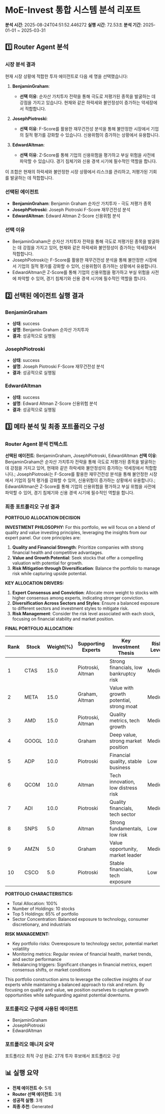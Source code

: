 # MoE-Invest 통합 시스템 분석 리포트

**분석 시간**: 2025-08-24T04:51:52.446272
**실행 시간**: 72.53초
**분석 기간**: 2025-01-01 ~ 2025-03-31
## 1️⃣ Router Agent 분석

### 시장 분석 결과
현재 시장 상황에 적합한 투자 에이전트로 다음 세 명을 선택했습니다:

1. **BenjaminGraham**:
   - **선택 이유**: 순자산 가치투자 전략을 통해 극도로 저평가된 종목을 발굴하는 데 강점을 가지고 있습니다. 현재와 같은 하락세와 불안정성이 증가하는 약세장에서 적합합니다.

2. **JosephPiotroski**:
   - **선택 이유**: F-Score를 활용한 재무건전성 분석을 통해 불안정한 시장에서 기업의 질적 평가를 강화할 수 있습니다. 신용위험이 증가하는 상황에서 유용합니다.

3. **EdwardAltman**:
   - **선택 이유**: Z-Score를 통해 기업의 신용위험을 평가하고 부실 위험을 사전에 파악할 수 있습니다. 경기 침체기와 신용 경색 시기에 필수적인 역할을 합니다.

이 조합은 현재의 하락세와 불안정한 시장 상황에서 리스크를 관리하고, 저평가된 기회를 발굴하는 데 적합합니다.

### 선택된 에이전트
- **BenjaminGraham**: Benjamin Graham 순자산 가치투자 - 극도 저평가 종목
- **JosephPiotroski**: Joseph Piotroski F-Score 재무건전성 분석
- **EdwardAltman**: Edward Altman Z-Score 신용위험 분석

### 선택 이유
- BenjaminGraham은 순자산 가치투자 전략을 통해 극도로 저평가된 종목을 발굴하는 데 강점을 가지고 있어, 현재와 같은 하락세와 불안정성이 증가하는 약세장에서 적합합니다.
- JosephPiotroski는 F-Score를 활용한 재무건전성 분석을 통해 불안정한 시장에서 기업의 질적 평가를 강화할 수 있어, 신용위험이 증가하는 상황에서 유용합니다.
- EdwardAltman은 Z-Score를 통해 기업의 신용위험을 평가하고 부실 위험을 사전에 파악할 수 있어, 경기 침체기와 신용 경색 시기에 필수적인 역할을 합니다.

## 2️⃣ 선택된 에이전트 실행 결과

### BenjaminGraham
- **상태**: success
- **설명**: Benjamin Graham 순자산 가치투자
- **결과**: 성공적으로 실행됨

### JosephPiotroski
- **상태**: success
- **설명**: Joseph Piotroski F-Score 재무건전성 분석
- **결과**: 성공적으로 실행됨

### EdwardAltman
- **상태**: success
- **설명**: Edward Altman Z-Score 신용위험 분석
- **결과**: 성공적으로 실행됨

## 3️⃣ 메타 분석 및 최종 포트폴리오 구성

### Router Agent 분석 컨텍스트
**선택된 에이전트**: BenjaminGraham, JosephPiotroski, EdwardAltman
**선택 이유**: BenjaminGraham은 순자산 가치투자 전략을 통해 극도로 저평가된 종목을 발굴하는 데 강점을 가지고 있어, 현재와 같은 하락세와 불안정성이 증가하는 약세장에서 적합합니다.; JosephPiotroski는 F-Score를 활용한 재무건전성 분석을 통해 불안정한 시장에서 기업의 질적 평가를 강화할 수 있어, 신용위험이 증가하는 상황에서 유용합니다.; EdwardAltman은 Z-Score를 통해 기업의 신용위험을 평가하고 부실 위험을 사전에 파악할 수 있어, 경기 침체기와 신용 경색 시기에 필수적인 역할을 합니다.

### 최종 포트폴리오 구성 결과
**PORTFOLIO ALLOCATION DECISION**

**INVESTMENT PHILOSOPHY:**
For this portfolio, we will focus on a blend of quality and value investing principles, leveraging the insights from our expert panel. Our core principles are:
1. **Quality and Financial Strength**: Prioritize companies with strong financial health and competitive advantages.
2. **Value and Growth Potential**: Seek stocks that offer a compelling valuation with potential for growth.
3. **Risk Mitigation through Diversification**: Balance the portfolio to manage risk while capturing upside potential.

**KEY ALLOCATION DRIVERS:**
1. **Expert Consensus and Conviction**: Allocate more weight to stocks with higher consensus among experts, indicating stronger conviction.
2. **Diversification Across Sectors and Styles**: Ensure a balanced exposure to different sectors and investment styles to mitigate risk.
3. **Risk Management**: Consider the risk level associated with each stock, focusing on financial stability and market position.

**FINAL PORTFOLIO ALLOCATION:**

| Rank | Stock | Weight(%) | Supporting Experts | Key Investment Thesis | Risk Level |
|------|-------|-----------|-------------------|----------------------|------------|
| 1    | CTAS  | 15.0      | Piotroski, Altman | Strong financials, low bankruptcy risk | Medium |
| 2    | META  | 15.0      | Graham, Altman    | Value with growth potential, strong moat | Medium |
| 3    | AMD   | 15.0      | Piotroski, Altman | Quality metrics, tech growth | Medium |
| 4    | GOOGL | 10.0      | Graham            | Deep value, strong market position | Medium |
| 5    | ADP   | 10.0      | Piotroski         | Financial quality, stable business | Low    |
| 6    | QCOM  | 10.0      | Altman            | Tech innovation, low distress risk | Medium |
| 7    | ADI   | 10.0      | Piotroski         | Quality financials, tech sector | Medium |
| 8    | SNPS  | 5.0       | Altman            | Strong fundamentals, low risk | Low    |
| 9    | AMZN  | 5.0       | Graham            | Value opportunity, market leader | Medium |
| 10   | CSCO  | 5.0       | Piotroski         | Stable financials, tech exposure | Low    |

**PORTFOLIO CHARACTERISTICS:**
- Total Allocation: 100%
- Number of Holdings: 10 stocks  
- Top 5 Holdings: 65% of portfolio
- Sector Concentration: Balanced exposure to technology, consumer discretionary, and industrials

**RISK MANAGEMENT:**
- Key portfolio risks: Overexposure to technology sector, potential market volatility
- Monitoring metrics: Regular review of financial health, market trends, and sector performance
- Rebalancing triggers: Significant changes in financial metrics, expert consensus shifts, or market conditions

This portfolio construction aims to leverage the collective insights of our experts while maintaining a balanced approach to risk and return. By focusing on quality and value, we position ourselves to capture growth opportunities while safeguarding against potential downturns.

### 포트폴리오 구성에 사용된 에이전트
- BenjaminGraham
- JosephPiotroski
- EdwardAltman

### 포트폴리오 매니저 요약
포트폴리오 최적 구성 완료: 27개 투자 후보에서 포트폴리오 구성

## 📊 실행 요약

- **전체 에이전트 수**: 5개
- **Router 선택 에이전트**: 3개
- **성공적 실행**: 3개
- **최종 추천**: Generated
